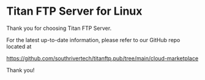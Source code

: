 # Titan FTP Server for Linux

Thank you for choosing Titan FTP Server.

For the latest up-to-date information, please refer to our GitHub repo located at 

https://github.com/southrivertech/titanftp.pub/tree/main/cloud-marketplace

Thank you!



